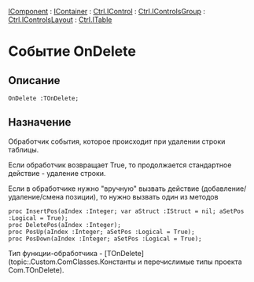 ﻿---
Link: .Ctrl.ITable.@OnDelete
---

[IComponent](topic:Com.Custom.ComClasses.IComponent.Default) :
[IContainer](topic:Com.Custom.ComClasses.IContainer.Default) :
[Ctrl.IControl](topic:Com.Custom.ComClasses.Ctrl.IControl.Default) :
[Ctrl.IControlsGroup](topic:Com.Custom.ComClasses.Ctrl.IControlsGroup.Default) :
[Ctrl.IControlsLayout](topic:Com.Custom.ComClasses.Ctrl.IControlsLayout.Default) :
[Ctrl.ITable](Default)

# Событие OnDelete

## Описание

    OnDelete :TOnDelete;

## Назначение

Обработчик события, которое происходит при удалении строки таблицы.

Если обработчик возвращает True, то продолжается стандартное действие - удаление строки.

Если в обработчике нужно "вручную" вызвать действие (добавление/удаление/смена позиции),
то нужно вызвать один из методов

    proc InsertPos(aIndex :Integer; var aStruct :IStruct = nil; aSetPos :Logical = True);
    proc DeletePos(aIndex :Integer);
    proc PosUp(aIndex :Integer; aSetPos :Logical = True);
    proc PosDown(aIndex :Integer; aSetPos :Logical = True);

Тип функции-обработчика -
[TOnDelete](topic:.Custom.ComClasses.Константы и перечислимые типы проекта Com.TOnDelete).
